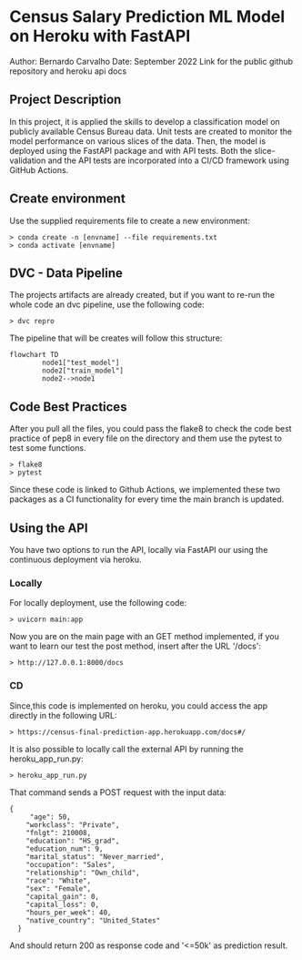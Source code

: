 # Census Salary Prediction ML Model on Heroku with FastAPI


Author: Bernardo Carvalho
Date: September 2022
Link for the public github repository and heroku api docs



## Project Description
In this project, it is applied the skills to develop a classification model on publicly available Census Bureau data. Unit tests are created to monitor the model performance on various slices of the data. Then, the model is deployed using the FastAPI package and with API tests. Both the slice-validation and the API tests are incorporated into a CI/CD framework using GitHub Actions.

## Create environment
Use the supplied requirements file to create a new environment:

```
> conda create -n [envname] --file requirements.txt
> conda activate [envname]
```

## DVC - Data Pipeline
The projects artifacts are already created, but if you want to re-run the whole code an dvc pipeline, use the following code:
```
> dvc repro
```

The pipeline that will be creates will follow this structure:

```mermaid
flowchart TD
        node1["test_model"]
        node2["train_model"]
        node2-->node1
```


## Code Best Practices
After you pull all the files, you could pass the flake8 to check the code best practice of pep8 in every file on the directory and them use the pytest to test some functions.

```
> flake8
> pytest
```

Since these code is linked to Github Actions, we implemented these two packages as a CI functionality for every time the main branch is updated.

## Using the API
You have two options to run the API, locally via FastAPI our using the continuous deployment via heroku.

### Locally
For locally deployment, use the following code:

```
> uvicorn main:app
```
Now you are on the main page with an GET method implemented, if you want to learn our test the post method, insert after the URL '/docs':

```
> http://127.0.0.1:8000/docs
```

### CD
Since,this code is implemented on heroku, you could access the app directly in the following URL:

```
> https://census-final-prediction-app.herokuapp.com/docs#/
```

It is also possible to locally call the external API by running the heroku_app_run.py:

```
> heroku_app_run.py
```

That command sends a POST request with the input data:

```
{
     "age": 50,
    "workclass": "Private",
    "fnlgt": 210008,
    "education": "HS_grad",
    "education_num": 9,
    "marital_status": "Never_married",
    "occupation": "Sales",
    "relationship": "Own_child",
    "race": "White",
    "sex": "Female",
    "capital_gain": 0,
    "capital_loss": 0,
    "hours_per_week": 40,
    "native_country": "United_States"
  }
```
And should return 200 as response code and '<=50k' as prediction result.